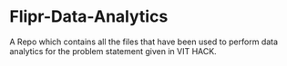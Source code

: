 # Flipr-Data-Analytics

A Repo which contains all the files that have been used to perform data analytics for the problem statement given in VIT HACK.
